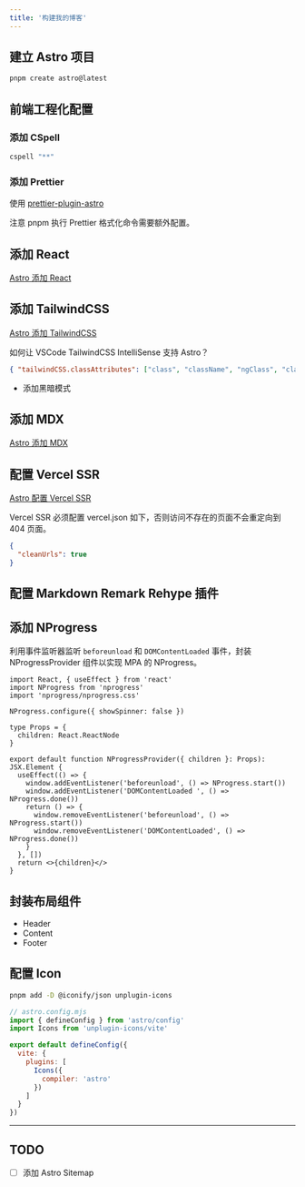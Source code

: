 ```yaml
---
title: '构建我的博客'
---
```


## 建立 Astro 项目

```bash
pnpm create astro@latest
```

## 前端工程化配置

### 添加 CSpell

```bash
cspell "**"
```

### 添加 Prettier

使用 [prettier-plugin-astro](https://github.com/withastro/prettier-plugin-astro/)

注意 pnpm 执行 Prettier 格式化命令需要额外配置。

## 添加 React

[Astro 添加 React](https://docs.astro.build/en/guides/integrations-guide/react/)

## 添加 TailwindCSS

[Astro 添加 TailwindCSS](https://docs.astro.build/en/guides/integrations-guide/tailwind/)

如何让 VSCode TailwindCSS IntelliSense 支持 Astro？

```json
{ "tailwindCSS.classAttributes": ["class", "className", "ngClass", "class:list"] }
```

- 添加黑暗模式

## 添加 MDX

[Astro 添加 MDX](https://docs.astro.build/en/guides/integrations-guide/mdx/)

## 配置 Vercel SSR

[Astro 配置 Vercel SSR](https://docs.astro.build/guides/deploy/vercel/)

Vercel SSR 必须配置 vercel.json 如下，否则访问不存在的页面不会重定向到 404 页面。

```json
{
  "cleanUrls": true
}
```

## 配置 Markdown Remark Rehype 插件

## 添加 NProgress

利用事件监听器监听 `beforeunload` 和 `DOMContentLoaded` 事件，封装 NProgressProvider 组件以实现 MPA 的 NProgress。

```tsx
import React, { useEffect } from 'react'
import NProgress from 'nprogress'
import 'nprogress/nprogress.css'

NProgress.configure({ showSpinner: false })

type Props = {
  children: React.ReactNode
}

export default function NProgressProvider({ children }: Props): JSX.Element {
  useEffect(() => {
    window.addEventListener('beforeunload', () => NProgress.start())
    window.addEventListener('DOMContentLoaded ', () => NProgress.done())
    return () => {
      window.removeEventListener('beforeunload', () => NProgress.start())
      window.removeEventListener('DOMContentLoaded', () => NProgress.done())
    }
  }, [])
  return <>{children}</>
}
```

## 封装布局组件

- Header
- Content
- Footer

## 配置 Icon

```bash
pnpm add -D @iconify/json unplugin-icons
```

```javascript
// astro.config.mjs
import { defineConfig } from 'astro/config'
import Icons from 'unplugin-icons/vite'

export default defineConfig({
  vite: {
    plugins: [
      Icons({
        compiler: 'astro'
      })
    ]
  }
})
```

---

## TODO

- [ ] 添加 Astro Sitemap
